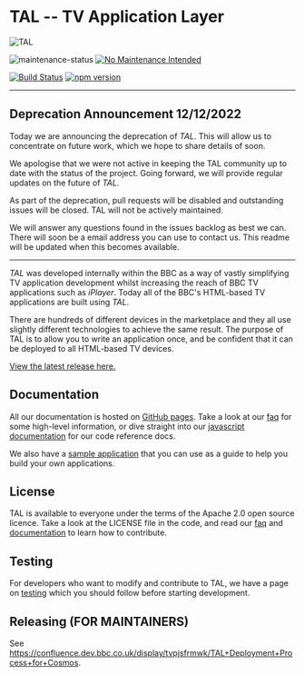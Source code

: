 # TAL -- TV Application Layer

![TAL](https://bbc.github.io/tal/img/tal-logo-bw-small.jpg)

![maintenance-status](https://img.shields.io/badge/maintenance-deprecated-red.svg)
[![No Maintenance Intended](http://unmaintained.tech/badge.svg)](http://unmaintained.tech/)

[![Build Status](https://travis-ci.org/bbc/tal.svg?branch=master)](https://travis-ci.org/bbc/tal/branches)
[![npm version](https://badge.fury.io/js/tal.svg)](https://badge.fury.io/js/tal)

---
## Deprecation Announcement 12/12/2022

Today we are announcing the deprecation of *TAL*. This will allow us to concentrate on future work, which
we hope to share details of soon.

We apologise that we were not active in keeping the TAL community up to date with the status of the
project. Going forward, we will provide regular updates on the future of *TAL*. 

As part of the deprecation, pull requests will be disabled and outstanding issues will be closed.
TAL will not be actively maintained. 

We will answer any questions found in the issues backlog as best we can. There will soon be a email address you
can use to contact us. This readme will be updated when this becomes available. 

---

*TAL* was developed internally within the BBC as a way of vastly simplifying TV application development
whilst increasing the reach of BBC TV applications such as *iPlayer*. Today all of the BBC's HTML-based
TV applications are built using *TAL*.

There are hundreds of different devices in the marketplace and they all use slightly different technologies
to achieve the same result. The purpose of TAL is to allow you to write an application once, and be confident
that it can be deployed to all HTML-based TV devices.

[View the latest release here.](https://github.com/bbc/tal/releases/latest)

## Documentation

All our documentation is hosted on [GitHub pages](https://bbc.github.io/tal/). Take a look at
our [faq](https://bbc.github.io/tal/faq.html) for some high-level information, or dive straight into our
[javascript documentation](https://bbc.github.io/tal/jsdoc/) for our code reference docs.

We also have a [sample application](https://github.com/fmtvp/talexample) that you can use as a guide to
help you build your own applications.

## License

TAL is available to everyone under the terms of the Apache 2.0 open source licence. Take a look at
the LICENSE file in the code, and read our [faq](https://bbc.github.io/tal/faq.html#question_who_can_use_this)
and [documentation](https://bbc.github.io/tal/other/contributing.html) to learn how to contribute.


## Testing

For developers who want to modify and contribute to TAL, we have a page on [testing](https://bbc.github.io/tal/testing.html) which you should follow before starting development.

## Releasing (FOR MAINTAINERS)

See https://confluence.dev.bbc.co.uk/display/tvpjsfrmwk/TAL+Deployment+Process+for+Cosmos.


